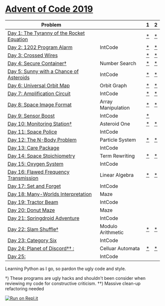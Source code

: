 # [Advent of Code 2019](https://adventofcode.com/2019) 


| Problem |  | 1 | 2 |
| --- | --- | --- | ---|
| [Day 1: The Tyranny of the Rocket Equation](https://adventofcode.com/2019/day/1)  |  | [*](https://raw.githubusercontent.com/dnabre/advent_2019/master/aoc_1.py)   | [*](https://raw.githubusercontent.com/dnabre/advent_2019/master/aoc_1.py) |
| [Day 2: 1202 Program Alarm](https://adventofcode.com/2019/day/2)  | IntCode | [*](https://raw.githubusercontent.com/dnabre/advent_2019/master/aoc_2.py)   | [*](https://raw.githubusercontent.com/dnabre/advent_2019/master/aoc_2.py) |
| [Day 3: Crossed Wires](https://adventofcode.com/2019/day/3)  |   |[*](https://raw.githubusercontent.com/dnabre/advent_2019/master/aoc_3.py)   | [*](https://raw.githubusercontent.com/dnabre/advent_2019/master/aoc_3.py) |
| [Day 4: Secure Container†](https://adventofcode.com/2019/day/4)  | Number Search | [*](https://raw.githubusercontent.com/dnabre/advent_2019/master/aoc_4.py)   | [*](https://raw.githubusercontent.com/dnabre/advent_2019/master/aoc_4.py) |
| [Day 5: Sunny with a Chance of Asteroids](https://adventofcode.com/2019/day/5)  | IntCode |[*](https://raw.githubusercontent.com/dnabre/advent_2019/master/aoc_5.py)   | [*](https://raw.githubusercontent.com/dnabre/advent_2019/master/aoc_5.py) |
| [Day 6: Universal Orbit Map](https://adventofcode.com/2019/day/6)  |  Orbit Graph | [*](https://raw.githubusercontent.com/dnabre/advent_2019/master/aoc_6.py)   | [*](https://raw.githubusercontent.com/dnabre/advent_2019/master/aoc_6.py) |
| [Day 7: Amplification Circuit](https://adventofcode.com/2019/day/7)  | IntCode   | [*](https://raw.githubusercontent.com/dnabre/advent_2019/master/aoc_7.py)   | [*](https://raw.githubusercontent.com/dnabre/advent_2019/master/aoc_7.py) |
| [Day 8: Space Image Format](https://adventofcode.com/2019/day/8)  | Array Manipulation  | [*](https://raw.githubusercontent.com/dnabre/advent_2019/master/aoc_8.py)   | [*](https://raw.githubusercontent.com/dnabre/advent_2019/master/aoc_8.py) |
| [Day 9: Sensor Boost ](https://adventofcode.com/2019/day/9)  | IntCode |    [*](https://raw.githubusercontent.com/dnabre/advent_2019/master/aoc_9.py)   | [ ](https://raw.githubusercontent.com/dnabre/advent_2019/master/aoc_9.py) |
| [Day 10: Monitoring Station†](https://adventofcode.com/2019/day/10) | Asteroid One| [*](https://raw.githubusercontent.com/dnabre/advent_2019/master/aoc_10.py)   | [*](https://raw.githubusercontent.com/dnabre/advent_2019/master/aoc_10.py) |
| [Day 11: Space Police](https://adventofcode.com/2019/day/11) | IntCode| [ ](https://raw.githubusercontent.com/dnabre/advent_2019/master/aoc_11.py)   | [ ](https://raw.githubusercontent.com/dnabre/advent_2019/master/aoc_11.py) |
| [Day 12: The N-Body Problem](https://adventofcode.com/2019/day/12) | Particle  System| [*](https://raw.githubusercontent.com/dnabre/advent_2019/master/aoc_12.py)   | [*](https://raw.githubusercontent.com/dnabre/advent_2019/master/aoc_12.py) |
| [Day 13: Care Package ](https://adventofcode.com/2019/day/13) | IntCode| [ ](https://raw.githubusercontent.com/dnabre/advent_2019/master/aoc_13.py)   | [ ](https://raw.githubusercontent.com/dnabre/advent_2019/master/aoc_13.py) |
| [Day 14: Space Stoichiometry](https://adventofcode.com/2019/day/14) | Term Rewriting | [*](https://raw.githubusercontent.com/dnabre/advent_2019/master/aoc_14.py)   | [*](https://raw.githubusercontent.com/dnabre/advent_2019/master/aoc_14.py) |
| [Day 15: Oxygen System](https://adventofcode.com/2019/day/15) | IntCode | [ ](https://raw.githubusercontent.com/dnabre/advent_2019/master/aoc_15.py)   | [ ](https://raw.githubusercontent.com/dnabre/advent_2019/master/aoc_15.py) |
| [Day 16: Flawed Frequency Transmission](https://adventofcode.com/2019/day/16) | Linear Algebra | [*](https://raw.githubusercontent.com/dnabre/advent_2019/master/aoc_16.py)   | [*](https://raw.githubusercontent.com/dnabre/advent_2019/master/aoc_16.py) |
| [Day 17: Set and Forget ](https://adventofcode.com/2019/day/17) | IntCode | [ ](https://raw.githubusercontent.com/dnabre/advent_2019/master/aoc_17.py)   | [ ](https://raw.githubusercontent.com/dnabre/advent_2019/master/aoc_17.py) |
| [Day 18: Many-Worlds Interpretation ](https://adventofcode.com/2019/day/18) | Maze | [ ](https://raw.githubusercontent.com/dnabre/advent_2019/master/aoc_18.py)   | [ ](https://raw.githubusercontent.com/dnabre/advent_2019/master/aoc_18.py) |
| [Day 19: Tractor Beam ](https://adventofcode.com/2019/day/19) | IntCode | [ ](https://raw.githubusercontent.com/dnabre/advent_2019/master/aoc_19.py)   | [ ](https://raw.githubusercontent.com/dnabre/advent_2019/master/aoc_19.py) |
| [Day 20: Donut Maze ](https://adventofcode.com/2019/day/20) | Maze | [ ](https://raw.githubusercontent.com/dnabre/advent_2019/master/aoc_20.py)   | [ ](https://raw.githubusercontent.com/dnabre/advent_2019/master/aoc_20.py) |
| [Day 21: Springdroid Adventure ](https://adventofcode.com/2019/day/21) | IntCode | [ ](https://raw.githubusercontent.com/dnabre/advent_2019/master/aoc_21.py)   | [ ](https://raw.githubusercontent.com/dnabre/advent_2019/master/aoc_21.py) |
| [Day 22: Slam Shuffle† ](https://adventofcode.com/2019/day/22) | Modulo Arithmetic | [*](https://raw.githubusercontent.com/dnabre/advent_2019/master/aoc_22.py)   | [*](https://raw.githubusercontent.com/dnabre/advent_2019/master/aoc_22.py) |
| [Day 23: Category Six ](https://adventofcode.com/2019/day/23) | IntCode | [](https://raw.githubusercontent.com/dnabre/advent_2019/master/aoc_23.py)   | [ ](https://raw.githubusercontent.com/dnabre/advent_2019/master/aoc_23.py) |
| [Day 24: Planet of Discord†† : ](https://adventofcode.com/2019/day/24) | Celluar Automata | [*](https://raw.githubusercontent.com/dnabre/advent_2019/master/aoc_24.py)   | [*](https://raw.githubusercontent.com/dnabre/advent_2019/master/aoc_24.py) |
| [Day 25: ](https://adventofcode.com/2019/day/25) | IntCode  | [ ](https://raw.githubusercontent.com/dnabre/advent_2019/master/aoc_25.py)   | [ ](https://raw.githubusercontent.com/dnabre/advent_2019/master/aoc_25.py) |


Learning Python as I go, so pardon the ugly code and style.

 †) These programs are ugly hacks and shouldn't been consider when reviewing my code for constructive criticism.
††) Massive clean-up refactoring needed
 
[![Run on Repl.it](https://repl.it/badge/github/dnabre/advent_2019)](https://repl.it/github/dnabre/advent_2019)